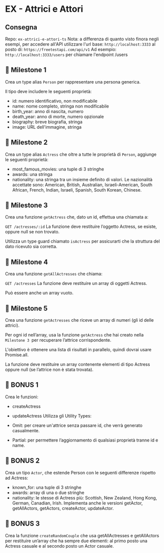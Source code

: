 # EX - Attrici e Attori

## Consegna

Repo: `ex-attrici-e-attori-ts`
Nota: a differenza di quanto visto finora negli esempi, per accedere all'API utilizzare l'url base:
`http://localhost:3333`
al posto di:
`https://freetestapi.com/api/v1`
Ad esempio:
`http://localhost:3333/users`
per chiamare l'endpoint /users

## 📌 Milestone 1

Crea un type alias `Person` per rappresentare una persona generica.

Il tipo deve includere le seguenti proprietà:

- id: numero identificativo, non modificabile
- name: nome completo, stringa non modificabile
- birth_year: anno di nascita, numero
- death_year: anno di morte, numero opzionale
- biography: breve biografia, stringa
- image: URL dell'immagine, stringa

## 📌 Milestone 2

Crea un type alias `Actress` che oltre a tutte le proprietà di `Person`, aggiunge le seguenti proprietà:

- most_famous_movies: una tuple di 3 stringhe
- awards: una stringa
- nationality: una stringa tra un insieme definito di valori.
  Le nazionalità accettate sono: American, British, Australian, Israeli-American, South African, French, Indian, Israeli, Spanish, South Korean, Chinese.

## 📌 Milestone 3

Crea una funzione `getActress` che, dato un id, effettua una chiamata a:

`GET /actresses/:id`
La funzione deve restituire l’oggetto Actress, se esiste, oppure null se non trovato.

Utilizza un type guard chiamato `isActress` per assicurarti che la struttura del dato ricevuto sia corretta.

## 📌 Milestone 4

Crea una funzione `getAllActresses` che chiama:

`GET /actresses`
La funzione deve restituire un array di oggetti Actress.

Può essere anche un array vuoto.

## 📌 Milestone 5

Crea una funzione `getActresses` che riceve un array di numeri (gli id delle attrici).

Per ogni id nell’array, usa la funzione `getActress` che hai creato nella `Milestone 3 `per recuperare l’attrice corrispondente.

L'obiettivo è ottenere una lista di risultati in parallelo, quindi dovrai usare Promise.all.

La funzione deve restituire un array contenente elementi di tipo Actress oppure null (se l’attrice non è stata trovata).

## 🎯 BONUS 1

Crea le funzioni:

- createActress
- updateActress
  Utilizza gli Utility Types:

- Omit: per creare un'attrice senza passare id, che verrà generato casualmente.
- Partial: per permettere l’aggiornamento di qualsiasi proprietà tranne id e name.

## 🎯 BONUS 2

Crea un tipo `Actor`, che estende Person con le seguenti differenze rispetto ad Actress:

- known_for: una tuple di 3 stringhe
- awards: array di una o due stringhe
- nationality: le stesse di Actress più:
  Scottish, New Zealand, Hong Kong, German, Canadian, Irish.
  Implementa anche le versioni getActor, getAllActors, getActors, createActor, updateActor.

## 🎯 BONUS 3

Crea la funzione `createRandomCouple` che usa getAllActresses e getAllActors per restituire un’array che ha sempre due elementi: al primo posto una Actress casuale e al secondo posto un Actor casuale.
